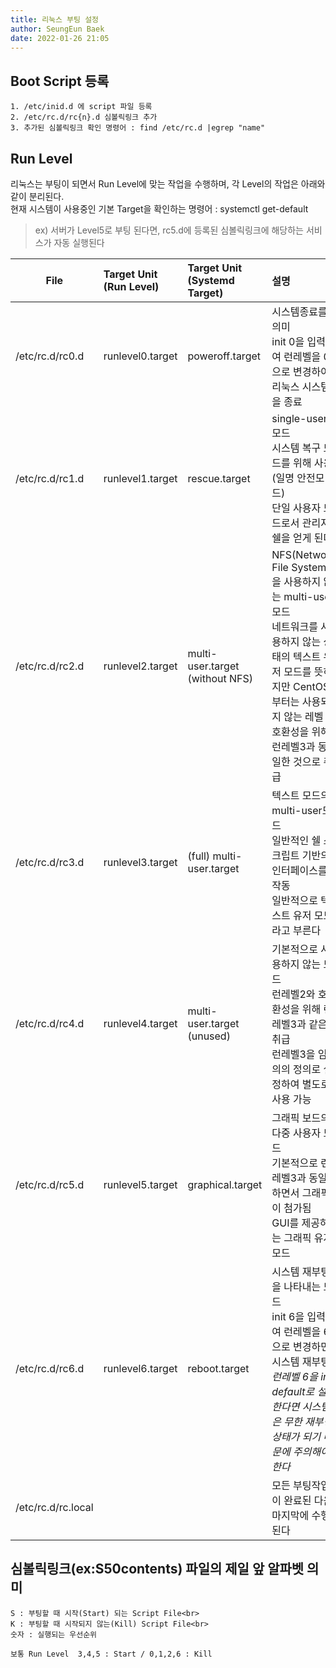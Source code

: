 ```yaml
---
title: 리눅스 부팅 설정
author: SeungEun Baek
date: 2022-01-26 21:05 
---
```

   
## Boot Script 등록
```
1. /etc/inid.d 에 script 파일 등록
2. /etc/rc.d/rc{n}.d 심볼릭링크 추가 
3. 추가된 심볼릭링크 확인 명령어 : find /etc/rc.d |egrep "name"
```
   
## Run Level

리눅스는 부팅이 되면서 Run Level에 맞는 작업을 수행하며, 각 Level의 작업은 아래와 같이 분리된다.<br>
현재 시스템이 사용중인 기본 Target을 확인하는 명령어 : systemctl get-default

> ex) 서버가 Level5로 부팅 된다면,  rc5.d에 등록된 심볼릭링크에 해당하는 서비스가 자동 실행된다

    
| <center>File</center> | Target Unit<br>(Run Level) | Target Unit<br>(Systemd Target) | 설명 |
|:--------|:--------|:--------|:--------|
| /etc/rc.d/rc0.d | runlevel0.target | poweroff.target | 시스템종료를 의미<br>init 0을 입력하여 런레벨을 0으로 변경하여 리눅스 시스템을 종료 |
| /etc/rc.d/rc1.d | runlevel1.target | rescue.target | single-user 모드<br>시스템 복구 모드를 위해 사용(일명 안전모드)<br>단일 사용자 모드로서 관리자 쉘을 얻게 된다 |
| /etc/rc.d/rc2.d | runlevel2.target | multi-user.target<br>(without NFS) | NFS(Network File System)을 사용하지 않는 multi-user모드<br>네트워크를 사용하지 않는 상태의 텍스트 유저 모드를 뜻하지만 CentOS7부터는 사용되지 않는 레벨<br>호환성을 위해 런레벨3과 동일한 것으로 취급 |
| /etc/rc.d/rc3.d | runlevel3.target | (full) multi-user.target | 텍스트 모드의 multi-user모드<br>일반적인 쉘 스크립트 기반의 인터페이스를 작동<br>일반적으로 텍스트 유저 모드라고 부른다 |
| /etc/rc.d/rc4.d | runlevel4.target | multi-user.target<br>(unused) | 기본적으로 사용하지 않는 모드<br>런레벨2와 호환성을 위해 런레벨3과 같은 취급<br>런레벨3을 임의의 정의로 설정하여 별도로 사용 가능 |
| /etc/rc.d/rc5.d | runlevel5.target | graphical.target | 그래픽 보드의 다중 사용자 모드<br>기본적으로 런레벨3과 동일하면서 그래픽이 첨가됨<br>GUI를 제공하는 그래픽 유저 모드 |
| /etc/rc.d/rc6.d | runlevel6.target | reboot.target | 시스템 재부팅을 나타내는 모드<br>init 6을 입력하여 런레벨을 6으로 변경하면 시스템 재부팅<br>*런레벨 6을 init default로 설정한다면 시스템은 무한 재부팅 상태가 되기 때문에 주의해야한다* |
| /etc/rc.d/rc.local | | | 모든 부팅작업이 완료된 다음 마지막에 수행된다 |


## 심볼릭링크(ex:S50contents) 파일의 제일 앞 알파벳 의미 
```
S : 부팅할 때 시작(Start) 되는 Script File<br>
K : 부팅할 때 시작되지 않는(Kill) Script File<br>
숫자 : 실행되는 우선순위

보통 Run Level  3,4,5 : Start / 0,1,2,6 : Kill
```
